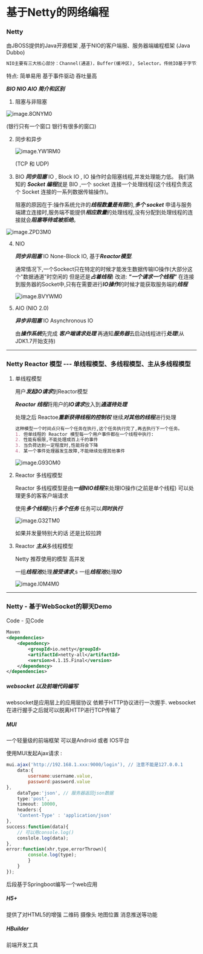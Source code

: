# 基于Netty的网络编程

### Netty

由JBOSS提供的Java开源框架 ,基于NIO的客户端服、服务器端编程框架 (Java Dubbo)

```markdown
NIO主要有三大核心部分：Channel(通道)，Buffer(缓冲区), Selector。传统IO基于字节流和字符流进行操作，而NIO基于Channel和Buffer(缓冲区)进行操作，数据总是从通道读取到缓冲区中，或者从缓冲区写入到通道中。Selector(选择区)用于监听多个通道的事件（比如：连接打开，数据到达）。因此，单个线程可以监听多个数据通道。
```

特点: 简单易用 基于事件驱动 吞吐量高

***BIO NIO AIO 简介和区别***

1. 阻塞与非阻塞



![image.8ONYM0](assets/image.8ONYM0.png)

(银行只有一个窗口 银行有很多的窗口)

2. 同步和异步

   ![image.YW1RM0](assets/image.YW1RM0.png)

   (TCP 和 UDP)

3. BIO
   ***同步阻塞*** IO , Block IO , IO 操作时会阻塞线程,并发处理能力低。
   我们熟知的 ***Socket 编程***就是 BIO ,一个 socket 连接一个处理线程(这个线程负责这个 Socket 连接的一系列数据传输操作)。

   阻塞的原因在于:操作系统允许的***线程数量是有限***的,***多个 socket*** 申请与服务端建立连接时,服务端不能提供***相应数量***的处理线程,没有分配到处理线程的连接就会***阻塞等待或被拒绝***。

![image.ZPD3M0](assets/image.ZPD3M0.png)

4. NIO

   ***同步非阻塞*** IO None-Block IO, 基于***Reactor模型***.

   通常情况下,一个Sockect只在特定的时候才能发生数据传输IO操作(大部分这个"数据通道"时空闲的 但是还是***占着线程***)
   改进: ***"一个请求一个线程"*** 在连接到服务器的Socket中,只有在需要进行***IO操作***的时候才能获取服务端的***线程***

   ![image.BVYWM0](assets/image.BVYWM0.png)

5. AIO (NIO 2.0)

   ***异步非阻塞*** IO Asynchronous IO  

   由***操作系统***先完成 ***客户端请求处理*** 再通知***服务器***去启动线程进行***处理***(从JDK1.7开始支持)



------

### Netty Reactor 模型 --- 单线程模型、多线程模型、主从多线程模型

1. 单线程模型

   用户***发起IO请求***到Reactor模型

   ***Reactor 线程***将用户的***IO请求***放入到***通道待处理***

   处理之后 Reactoe***重新获得线程的控制权*** 继续***对其他的线程***进行处理

   ```markdown
   这种模型一个时间点只有一个任务在执行,这个任务执行完了,再去执行下一个任务。
   1. 但单线程的 Reactor 模型每一个用户事件都在一个线程中执行:
   2. 性能有极限,不能处理成百上千的事件
   3. 当负荷达到一定程度时,性能将会下降
   4. 某一个事件处理器发生故障,不能继续处理其他事件
   ```

   ![image.G93OM0](assets/image.G93OM0.png)

2. Reactor 多线程模型

   Reactor 多线程模型是由***一组NIO线程***来处理IO操作(之前是单个线程) 可以处理更多的客客户端请求

   使用***多个线程***执行***多个任务*** 任务可以***同时执行***

   ![image.G32TM0](assets/image.G32TM0.png)

   如果并发量特别大的话 还是比较拉跨

3. Reactor ***主从***多线程模型

   Netty 推荐使用的模型 高并发

   一组***线程池***处理***接受请求***,s 一组***线程池***处理***IO***

   ![image.I0M4M0](assets/image.I0M4M0.png)

------

### Netty - 基于WebSocket的聊天Demo

Code - 见Code

```xml
Maven
<dependencies>
	<dependency>
		<groupId>io.netty</groupId>
		<artifactId>netty-all</artifactId>
		<version>4.1.15.Final</version>
	</dependency>
</dependencies>
```

##### websocket 以及前端代码编写

websocket是应用层上的应用层协议 依赖于HTTP协议进行一次握手. websocket在进行握手之后就可以脱离HTTP进行TCP传输了

##### MUI

一个轻量级的前端框架 可以是Android 或者 IOS平台

使用MUI发起Ajax请求 :

```javascript
mui.ajax('http://192.168.1.xxx:9000/login‘), // 注意不能是127.0.0.1
	data:{
		username:username.value,
		password:password.value	
},
	dataType:'json', // 服务器返回json数据
	type:'post',
	timeout: 10000,
	headers:{
	'Content-Type' : 'application/json'  
},
success:function(data){
	// 可以用console.log()
	conslole.log(data);
},
error:function(xhr,type,errorThrown){
		console.log(type);
		}
	}
});
```

后段基于Springboot编写一个web应用

##### H5+

提供了对HTML5的增强 二维码 摄像头 地图位置 消息推送等功能

##### HBuilder

前端开发工具























